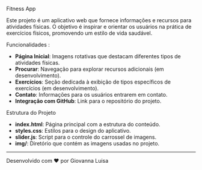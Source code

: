 Fitness App

Este projeto é um aplicativo web que fornece informações e recursos para atividades físicas. O objetivo é inspirar e orientar os usuários na prática de exercícios físicos, promovendo um estilo de vida saudável.

 Funcionalidades :
- **Página Inicial**: Imagens rotativas que destacam diferentes tipos de atividades físicas.
- **Procurar**: Navegação para explorar recursos adicionais (em desenvolvimento).
- **Exercícios**: Seção dedicada à exibição de tipos específicos de exercícios (em desenvolvimento).
- **Contato**: Informações para os usuários entrarem em contato.
- **Integração com GitHub**: Link para o repositório do projeto.

Estrutura do Projeto 
- **index.html**: Página principal com a estrutura do conteúdo.
- **styles.css**: Estilos para o design do aplicativo.
- **slider.js**: Script para o controle do carrossel de imagens.
- **img/**: Diretório que contém as imagens usadas no projeto.


---

Desenvolvido com ❤ por Giovanna Luisa
